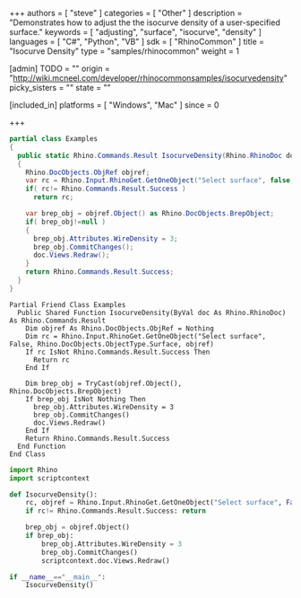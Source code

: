 +++
authors = [ "steve" ]
categories = [ "Other" ]
description = "Demonstrates how to adjust the the isocurve density of a user-specified surface."
keywords = [ "adjusting", "surface", "isocurve", "density" ]
languages = [ "C#", "Python", "VB" ]
sdk = [ "RhinoCommon" ]
title = "Isocurve Density"
type = "samples/rhinocommon"
weight = 1

[admin]
TODO = ""
origin = "http://wiki.mcneel.com/developer/rhinocommonsamples/isocurvedensity"
picky_sisters = ""
state = ""

[included_in]
platforms = [ "Windows", "Mac" ]
since = 0

+++

<div class="codetab-content" id="cs">

```cs
partial class Examples
{
  public static Rhino.Commands.Result IsocurveDensity(Rhino.RhinoDoc doc)
  {
    Rhino.DocObjects.ObjRef objref;
    var rc = Rhino.Input.RhinoGet.GetOneObject("Select surface", false, Rhino.DocObjects.ObjectType.Surface, out objref);
    if( rc!= Rhino.Commands.Result.Success )
      return rc;

    var brep_obj = objref.Object() as Rhino.DocObjects.BrepObject;
    if( brep_obj!=null )
    {
      brep_obj.Attributes.WireDensity = 3;
      brep_obj.CommitChanges();
      doc.Views.Redraw();
    }
    return Rhino.Commands.Result.Success;
  }
}
```

</div>


<div class="codetab-content" id="vb">

```vbnet
Partial Friend Class Examples
  Public Shared Function IsocurveDensity(ByVal doc As Rhino.RhinoDoc) As Rhino.Commands.Result
	Dim objref As Rhino.DocObjects.ObjRef = Nothing
	Dim rc = Rhino.Input.RhinoGet.GetOneObject("Select surface", False, Rhino.DocObjects.ObjectType.Surface, objref)
	If rc IsNot Rhino.Commands.Result.Success Then
	  Return rc
	End If

	Dim brep_obj = TryCast(objref.Object(), Rhino.DocObjects.BrepObject)
	If brep_obj IsNot Nothing Then
	  brep_obj.Attributes.WireDensity = 3
	  brep_obj.CommitChanges()
	  doc.Views.Redraw()
	End If
	Return Rhino.Commands.Result.Success
  End Function
End Class
```

</div>


<div class="codetab-content" id="py">

```python
import Rhino
import scriptcontext

def IsocurveDensity():
    rc, objref = Rhino.Input.RhinoGet.GetOneObject("Select surface", False, Rhino.DocObjects.ObjectType.Surface)
    if rc!= Rhino.Commands.Result.Success: return

    brep_obj = objref.Object()
    if brep_obj:
        brep_obj.Attributes.WireDensity = 3
        brep_obj.CommitChanges()
        scriptcontext.doc.Views.Redraw()

if __name__=="__main__":
    IsocurveDensity()
```

</div>
